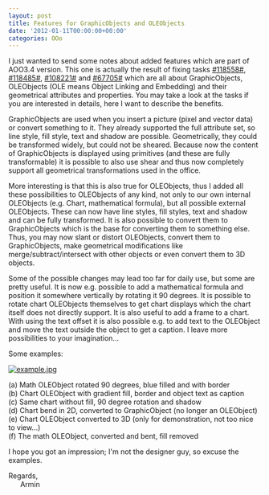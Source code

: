 ```yaml
---
layout: post
title: Features for GraphicObjects and OLEObjects
date: '2012-01-11T00:00:00+00:00'
categories: OOo
---
```

<p>I just wanted to send some notes about added features which are part of AOO3.4 version. This one is actually the result of fixing tasks <a title="#118558#" href="https://issues.apache.org/ooo/show_bug.cgi?id=118558">#118558#</a>, <a title="#118485#" href="https://issues.apache.org/ooo/show_bug.cgi?id=118485">#118485#</a>, <a title="#108221#" href="https://issues.apache.org/ooo/show_bug.cgi?id=108221">#108221#</a> and <a title="#67705#" href="https://issues.apache.org/ooo/show_bug.cgi?id=67705">#67705#</a> which are all about GraphicObjects, OLEObjects (OLE means Object Linking and Embedding) and their geometrical attributes and properties. You may take a look at the tasks if you are interested in details, here I want to describe the benefits.</p> 
  <p>GraphicObjects are used when you insert a picture (pixel and vector data) or convert something to it. They already supported the full attribute set, so line style, fill style, text and shadow are possible. Geometrically, they could be transformed widely, but could not be sheared. Because now the content of GraphicObjects is displayed using primitives (and these are fully transformable) it is possible to also use shear and thus now completely support all geometrical transformations used in the office.</p> 
  <p>More interesting is that this is also true for OLEObjects, thus I added all these possibilities to OLEObjects of any kind, not only to our own internal OLEObjects (e.g. Chart, mathematical formula), but all possible external OLEObjects. These can now have line styles, fill styles, text and shadow and can be fully transformed. It is also possible to convert them to GraphicObjects which is the base for converting them to something else. Thus, you may now slant or distort OLEObjects, convert them to GraphicObjects, make geometrical modifications like merge/subtract/intersect with other objects or even convert them to 3D objects.</p>Some of the possible changes may lead too far for daily use, but some are pretty useful. It is now e.g. possible to add a mathematical formula and position it somewhere vertically by rotating it 90 degrees. It is possible to rotate chart OLEObjects themselves to get chart displays which the chart itself does not directly support. It is also useful to add a frame to a chart. With using the text offset it is also possible e.g. to add text to the OLEObject and move the text outside the object to get a caption. I leave more possibilities to your imagination... 
   
  
  
  
  
  <p>Some examples:</p> 
  <p><a href="https://blogs.apache.org/OOo/mediaresource/00399dde-a61f-4ad7-a9af-b9b8aa24fe74"></a><a href="https://blogs.apache.org/OOo/mediaresource/00399dde-a61f-4ad7-a9af-b9b8aa24fe74"></a><a href="https://blogs.apache.org/OOo/mediaresource/00399dde-a61f-4ad7-a9af-b9b8aa24fe74"></a><a href="https://blogs.apache.org/OOo/mediaresource/00399dde-a61f-4ad7-a9af-b9b8aa24fe74"></a><a href="https://blogs.apache.org/OOo/mediaresource/00399dde-a61f-4ad7-a9af-b9b8aa24fe74"><img alt="example.jpg" src="https://blogs.apache.org/OOo/mediaresource/00399dde-a61f-4ad7-a9af-b9b8aa24fe74" /></a></p> 
  <p>(a) Math OLEObject rotated 90 degrees, blue filled and with border<br />(b) Chart OLEObject with gradient fill, border and object text as caption<br />(c) Same chart without fill, 90 degree rotation and shadow<br />(d) Chart bend in 2D, converted to GraphicObject (no longer an OLEObject)<br />(e) Chart OLEObject converted to 3D (only for demonstration, not too nice to view...)<br />(f) The math OLEObject, converted and bent, fill removed</p> 
  <p>I hope you got an impression; I'm not the designer guy, so excuse the examples.</p> 
  <p>Regards,<br />&nbsp;&nbsp;&nbsp;&nbsp;&nbsp; Armin<br /></p>
